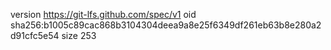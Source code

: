 version https://git-lfs.github.com/spec/v1
oid sha256:b1005c89cac868b3104304deea9a8e25f6349df261eb63b8e280a2d91cfc5e54
size 253
